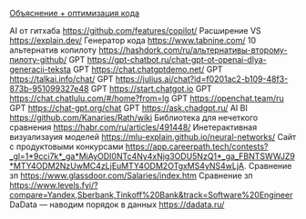 [Объяснение + оптимизация кода](https://code-mentor.ai/)
	
AI от гитхаба 	https://github.com/features/copilot/
Расширение VS	https://explain.dev/
Генератор кода	https://www.tabnine.com/
10 альтернатив копилоту	https://hashdork.com/ru/альтернативы-второму-пилоту-github/
GPT	https://gpt-chatbot.ru/chat-gpt-ot-openai-dlya-generacii-teksta
GPT	https://chat.chatgptdemo.net/
GPT	https://talkai.info/chat/
GPT	https://julius.ai/chat?id=f0201ac2-b109-48f3-873b-951099327e48
GPT	https://start.chatgot.io
GPT	https://chat.chatlulu.com/#/home?from=lg
GPT	https://openchat.team/ru
GPT	https://chat-gpt.org/chat
GPT	https://ask.chadgpt.ru/
AI BI	https://github.com/Kanaries/Rath/wiki
Библиотека для нечеткого сравнения	https://habr.com/ru/articles/491448/
Инетерактивная визуализауия моделей	https://mlu-explain.github.io/neural-networks/
Сайт с продуктовыми конкурсами 	https://app.careerpath.tech/contests?_gl=1*9cci7k*_ga*MjAyODI0NTc4Ny4xNjg3ODU5NzQ1*_ga_FBNTSWWJZ9*MTY4ODM2NzUwMC4zLjEuMTY4ODM2OTgxMS4yNS4wLjA.
Сравнение зп	https://www.glassdoor.com/Salaries/index.htm
Сравнение зп	https://www.levels.fyi/?compare=Yandex,Sberbank,Tinkoff%20Bank&track=Software%20Engineer
DaData — наводим порядок в данных	https://dadata.ru/
